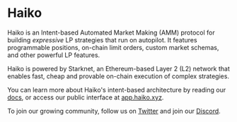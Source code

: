 # Haiko

Haiko is an Intent-based Automated Market Making (AMM) protocol for building _expressive_ LP strategies that run on autopilot. It features programmable positions, on-chain limit orders, custom market schemas, and other powerful LP features.

Haiko is powered by Starknet, an Ethereum-based Layer 2 (L2) network that enables fast, cheap and provable on-chain execution of complex strategies.

You can learn more about Haiko's intent-based architecture by reading our [docs](https://docs.haiko.xyz/), or access our public interface at [app.haiko.xyz](https://app.haiko.xyz/).

To join our growing community, follow us on [Twitter](https://twitter.com/haikoxyz) and join our [Discord](https://discord.gg/fbRwDtRSUY).
